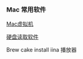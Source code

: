 ### Mac 常用软件

[Mac虚拟机](https://pan.baidu.com/s/11NIAA0z50LtUS8eJYtTn1g)

[硬盘读取软件](https://pan.baidu.com/s/1Tp2_ZnzsQ7gXoF--yZyysg)

Brew cake install  iina  播放器